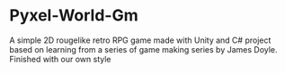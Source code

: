 # Pyxel-World-Gm
A simple 2D rougelike retro RPG game made with Unity and C#
project based on learning from a series of game making series by James Doyle. Finished with our own style

